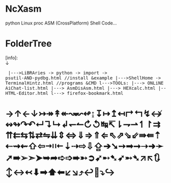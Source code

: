 # NcXasm
python Linux proc ASM (CrossPlatform) Shell Code...

# FolderTree
[info]: <br>↓<pre>
|--->LiBRAries -> python -> import -> psutil-AND-pydbg.html //install &example
|--->ShellHome -> TerminalHintz.html //programs &CMD
l--->TOOLs:
	  |---> ONLiNE AiChat-list.html
	  |---> AsmDisAsm.html
	  |---> HEXcalc.html
	  |---> HTML-Editor.html
	  l---> firefox-bookmark.html
</pre>
<h1>
→↑←↓↣↠↟↞↝↜↫↨↧↦↥↤↱↰↯↮↭↬↷↶↵↴↳↲↽↼↻↺↹↸⇂⇁⇀↿↾⇉⇈⇇⇆⇅⇄⇋⇊⇕⇔⇓⇒⇑⇐⇖⇗⇘⇙⇛⇚⇡⇠⇝⇜⇧⇦⇥⇤⇣⇢⇨⇩⇪➔➘➙➟➞➝➜➛➚➠➢➣➤➥➦➪➩➨➳➲➹➸➷➶➵➴↗↖🔃↕↔↢⬇➡⬆⬅↙↘⤴↩🔽⤵↪
</h1>

